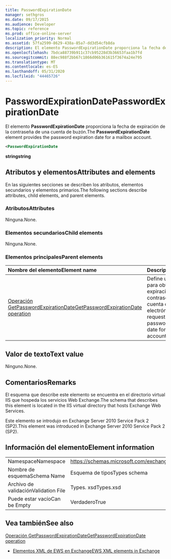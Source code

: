 ```yaml
---
title: PasswordExpirationDate
manager: sethgros
ms.date: 09/17/2015
ms.audience: Developer
ms.topic: reference
ms.prod: office-online-server
localization_priority: Normal
ms.assetid: 57fa2599-8629-438a-85a7-dd3d54cfb8da
description: El elemento PasswordExpirationDate proporciona la fecha de expiración de la contraseña de una cuenta de buzón.
ms.openlocfilehash: 7bdca88739b911c37cb95228d3b36653faa1b7fd
ms.sourcegitcommit: 88ec988f2bb67c1866d06b361615f3674a24e795
ms.translationtype: MT
ms.contentlocale: es-ES
ms.lasthandoff: 05/31/2020
ms.locfileid: "44465726"
---
```

# <a name="passwordexpirationdate"></a><span data-ttu-id="c854c-103">PasswordExpirationDate</span><span class="sxs-lookup"><span data-stu-id="c854c-103">PasswordExpirationDate</span></span>

<span data-ttu-id="c854c-104">El elemento **PasswordExpirationDate** proporciona la fecha de expiración de la contraseña de una cuenta de buzón.</span><span class="sxs-lookup"><span data-stu-id="c854c-104">The **PasswordExpirationDate** element provides the password expiration date for a mailbox account.</span></span> 
  
```XML
<PasswordExpirationDate
```

 <span data-ttu-id="c854c-105">**string**</span><span class="sxs-lookup"><span data-stu-id="c854c-105">**string**</span></span>
## <a name="attributes-and-elements"></a><span data-ttu-id="c854c-106">Atributos y elementos</span><span class="sxs-lookup"><span data-stu-id="c854c-106">Attributes and elements</span></span>

<span data-ttu-id="c854c-107">En las siguientes secciones se describen los atributos, elementos secundarios y elementos primarios.</span><span class="sxs-lookup"><span data-stu-id="c854c-107">The following sections describe attributes, child elements, and parent elements.</span></span>
  
### <a name="attributes"></a><span data-ttu-id="c854c-108">Atributos</span><span class="sxs-lookup"><span data-stu-id="c854c-108">Attributes</span></span>

<span data-ttu-id="c854c-109">Ninguna.</span><span class="sxs-lookup"><span data-stu-id="c854c-109">None.</span></span>
  
### <a name="child-elements"></a><span data-ttu-id="c854c-110">Elementos secundarios</span><span class="sxs-lookup"><span data-stu-id="c854c-110">Child elements</span></span>

<span data-ttu-id="c854c-111">Ninguna.</span><span class="sxs-lookup"><span data-stu-id="c854c-111">None.</span></span>
  
### <a name="parent-elements"></a><span data-ttu-id="c854c-112">Elementos principales</span><span class="sxs-lookup"><span data-stu-id="c854c-112">Parent elements</span></span>

|<span data-ttu-id="c854c-113">**Nombre del elemento**</span><span class="sxs-lookup"><span data-stu-id="c854c-113">**Element name**</span></span>|<span data-ttu-id="c854c-114">**Descripción**</span><span class="sxs-lookup"><span data-stu-id="c854c-114">**Description**</span></span>|
|:-----|:-----|
|[<span data-ttu-id="c854c-115">Operación GetPasswordExpirationDate</span><span class="sxs-lookup"><span data-stu-id="c854c-115">GetPasswordExpirationDate operation</span></span>](getpasswordexpirationdate-operation.md) <br/> |<span data-ttu-id="c854c-116">Define una solicitud para obtener la fecha de expiración de la contraseña de una cuenta de correo electrónico.</span><span class="sxs-lookup"><span data-stu-id="c854c-116">Defines a request to get the password expiration date for an email account.</span></span>  <br/> |
   
## <a name="text-value"></a><span data-ttu-id="c854c-117">Valor de texto</span><span class="sxs-lookup"><span data-stu-id="c854c-117">Text value</span></span>

<span data-ttu-id="c854c-118">Ninguno.</span><span class="sxs-lookup"><span data-stu-id="c854c-118">None.</span></span>
  
## <a name="remarks"></a><span data-ttu-id="c854c-119">Comentarios</span><span class="sxs-lookup"><span data-stu-id="c854c-119">Remarks</span></span>

<span data-ttu-id="c854c-120">El esquema que describe este elemento se encuentra en el directorio virtual IIS que hospeda los servicios Web Exchange.</span><span class="sxs-lookup"><span data-stu-id="c854c-120">The schema that describes this element is located in the IIS virtual directory that hosts Exchange Web Services.</span></span>
  
<span data-ttu-id="c854c-121">Este elemento se introdujo en Exchange Server 2010 Service Pack 2 (SP2).</span><span class="sxs-lookup"><span data-stu-id="c854c-121">This element was introduced in Exchange Server 2010 Service Pack 2 (SP2).</span></span>
  
## <a name="element-information"></a><span data-ttu-id="c854c-122">Información del elemento</span><span class="sxs-lookup"><span data-stu-id="c854c-122">Element information</span></span>

|||
|:-----|:-----|
|<span data-ttu-id="c854c-123">Namespace</span><span class="sxs-lookup"><span data-stu-id="c854c-123">Namespace</span></span>  <br/> |https://schemas.microsoft.com/exchange/services/2006/types  <br/> |
|<span data-ttu-id="c854c-124">Nombre de esquema</span><span class="sxs-lookup"><span data-stu-id="c854c-124">Schema Name</span></span>  <br/> |<span data-ttu-id="c854c-125">Esquema de tipos</span><span class="sxs-lookup"><span data-stu-id="c854c-125">Types schema</span></span>  <br/> |
|<span data-ttu-id="c854c-126">Archivo de validación</span><span class="sxs-lookup"><span data-stu-id="c854c-126">Validation File</span></span>  <br/> |<span data-ttu-id="c854c-127">Types. xsd</span><span class="sxs-lookup"><span data-stu-id="c854c-127">Types.xsd</span></span>  <br/> |
|<span data-ttu-id="c854c-128">Puede estar vacío</span><span class="sxs-lookup"><span data-stu-id="c854c-128">Can be Empty</span></span>  <br/> |<span data-ttu-id="c854c-129">Verdadero</span><span class="sxs-lookup"><span data-stu-id="c854c-129">True</span></span>  <br/> |
   
## <a name="see-also"></a><span data-ttu-id="c854c-130">Vea también</span><span class="sxs-lookup"><span data-stu-id="c854c-130">See also</span></span>



[<span data-ttu-id="c854c-131">Operación GetPasswordExpirationDate</span><span class="sxs-lookup"><span data-stu-id="c854c-131">GetPasswordExpirationDate operation</span></span>](getpasswordexpirationdate-operation.md)


- [<span data-ttu-id="c854c-132">Elementos XML de EWS en Exchange</span><span class="sxs-lookup"><span data-stu-id="c854c-132">EWS XML elements in Exchange</span></span>](ews-xml-elements-in-exchange.md)

